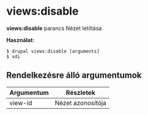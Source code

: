 # views:disable
**views:disable** parancs Nézet letiltása

**Használat:**
```
$ drupal views:disable [arguments] 
$ vdi  
```

## Rendelkezésre álló argumentumok
Argumentum | Részletek
---------|-------------
view-id | Nézet azonosítója
